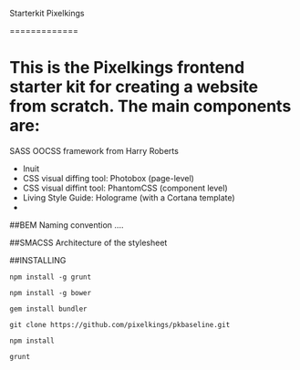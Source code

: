 Starterkit Pixelkings

=============

# This is the Pixelkings frontend starter kit for creating a website from scratch. The main components are:

SASS OOCSS framework from Harry Roberts



- Inuit
- CSS visual diffing tool: Photobox (page-level)
- CSS visual diffint tool: PhantomCSS (component level)
- Living Style Guide: Holograme (with a Cortana template)
-


##BEM
Naming convention ....

##SMACSS
Architecture of the stylesheet



##INSTALLING

`npm install -g grunt`

`npm install -g bower`

`gem install bundler`

`git clone https://github.com/pixelkings/pkbaseline.git`

`npm install`

`grunt`